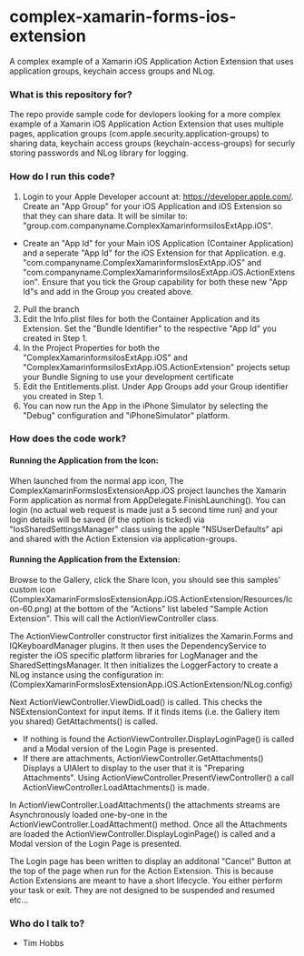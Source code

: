# complex-xamarin-forms-ios-extension
A complex example of a Xamarin iOS Application Action Extension that uses application groups, keychain access groups and NLog.

### What is this repository for? ###
The repo provide sample code for devlopers looking for a more complex example of a Xamarin iOS Application Action Extension that uses multiple pages, application groups (com.apple.security.application-groups) to sharing data, keychain access groups (keychain-access-groups) for securly storing passwords and NLog library for logging.

### How do I run this code? ###
1. Login to your Apple Developer account at: https://developer.apple.com/. 
Create an "App Group" for your iOS Application and iOS Extension so that they can share data. It will be similar to: "group.com.companyname.ComplexXamarinformsiIosExtApp.iOS".
- Create an "App Id" for your Main iOS Application (Container Application) and a seperate "App Id" for the iOS Extension for that Application. e.g. "com.companyname.ComplexXamarinformsIosExtApp.iOS" and  "com.companyname.ComplexXamarinformsiIosExtApp.iOS.ActionExtension". Ensure that you tick the Group capability for both these new "App Id"s and add in the Group you created above.
2. Pull the branch
3. Edit the Info.plist files for both the Container Application and its Extension. Set the "Bundle Identifier" to the respective "App Id" you created in Step 1.
4. In the Project Properties for both the "ComplexXamarinformsiIosExtApp.iOS" and "ComplexXamarinformsiIosExtApp.iOS.ActionExtension" projects setup your Bundle Signing to use your development certificate
5. Edit the Entitlements.plist. Under App Groups add your Group identifier you created in Step 1.
6. You can now run the App in the iPhone Simulator by selecting the "Debug" configuration and "iPhoneSimulator" platform.

### How does the code work? ###

#### Running the Application from the Icon: ####
When launched from the normal app icon, The ComplexXamarinFormsIosExtensionApp.iOS project launches the Xamarin Form application as normal from AppDelegate.FinishLaunching(). You can login (no actual web request is made just a 5 second time run) and your login details will be saved (if the option is ticked) via "IosSharedSettingsManager" class using the apple "NSUserDefaults" api and shared with the Action Extension via application-groups.

#### Running the Application from the Extension: ####
Browse to the Gallery, click the Share Icon, you should see this samples' custom icon (ComplexXamarinFormsIosExtensionApp.iOS.ActionExtension/Resources/Icon-60.png) at the bottom of the "Actions" list labeled "Sample Action Extension". This will call the ActionViewController class.

The ActionViewController constructor first initializes the Xamarin.Forms and IQKeyboardManager plugins. It then uses the DependencyService to register the iOS specific platform libraries for LogManager and the SharedSettingsManager. It then initializes the LoggerFactory to create a NLog instance using the configuration in: (ComplexXamarinFormsIosExtensionApp.iOS.ActionExtension/NLog.config)

Next ActionViewController.ViewDidLoad() is called. This checks the NSExtensionContext for input items. If it finds items (i.e. the Gallery item you shared) GetAttachments() is called.
- If nothing is found the ActionViewController.DisplayLoginPage() is called and a Modal version of the Login Page is presented. 
- If there are attachments, ActionViewController.GetAttachments() Displays a UIAlert to display to the user that it is "Preparing Attachments". Using ActionViewController.PresentViewController() a call ActionViewController.LoadAttachments() is made.

In ActionViewController.LoadAttachments() the attachments streams are Asynchronously loaded one-by-one in the ActionViewController.LoadAttachment() method. Once all the Attachments are loaded the ActionViewController.DisplayLoginPage() is called and a Modal version of the Login Page is presented.

The Login page has been written to display an additonal "Cancel" Button at the top of the page when run for the Action Extension. This is because Action Extensions are meant to have a short lifecycle. You either perform your task or exit. They are not designed to be suspended and resumed etc...

### Who do I talk to? ###

* Tim Hobbs
